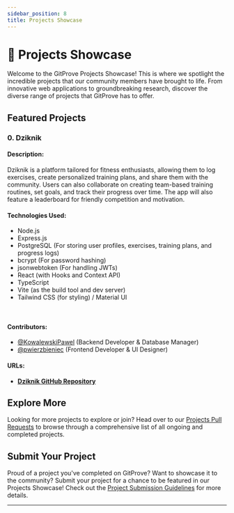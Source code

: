 ```yaml
---
sidebar_position: 8
title: Projects Showcase
---
```


# 🌟 Projects Showcase

Welcome to the GitProve Projects Showcase! This is where we spotlight the incredible projects that our community members have brought to life. From innovative web applications to groundbreaking research, discover the diverse range of projects that GitProve has to offer.

## Featured Projects

### 0. **Dziknik**
#### **Description**:
 Dziknik is a platform tailored for fitness enthusiasts, allowing them to log exercises, create personalized training plans, and share them with the community. Users can also collaborate on creating team-based training routines, set goals, and track their progress over time. The app will also feature a leaderboard for friendly competition and motivation.
#### **Technologies Used**: 

- Node.js
- Express.js
- PostgreSQL (For storing user profiles, exercises, training plans, and progress logs)
- bcrypt (For password hashing)
- jsonwebtoken (For handling JWTs)
- React (with Hooks and Context API)
- TypeScript
- Vite (as the build tool and dev server)
- Tailwind CSS (for styling) / Material UI
<br/>

#### **Contributors**: 
- [@KowalewskiPawel](https://github.com/KowalewskiPawel/Dziknik/commits?author=KowalewskiPawel) (Backend Developer & Database Manager)
- [@pwierzbieniec](https://github.com/KowalewskiPawel/Dziknik/commits?author=pwierzbieniec) (Frontend Developer & UI Designer)

#### URLs:

- **[Dziknik GitHub Repository](https://github.com/KowalewskiPawel/Dziknik)**

## Explore More

Looking for more projects to explore or join? Head over to our [Projects Pull Requests](https://github.com/Git-Prove/GitProve-Projects/pulls) to browse through a comprehensive list of all ongoing and completed projects.

## Submit Your Project

Proud of a project you've completed on GitProve? Want to showcase it to the community? Submit your project for a chance to be featured in our Projects Showcase! Check out the [Project Submission Guidelines](/docs/Introduction/detailed-project-guide) for more details.

---

